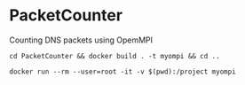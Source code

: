 # PacketCounter
Counting DNS packets using OpemMPI

```
cd PacketCounter && docker build . -t myompi && cd ..

docker run --rm --user=root -it -v $(pwd):/project myompi
```
